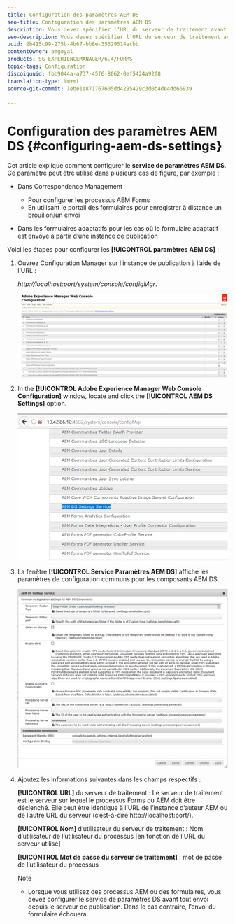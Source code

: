 ```yaml
---
title: Configuration des paramètres AEM DS
seo-title: Configuration des paramètres AEM DS
description: Vous devez spécifier l’URL du serveur de traitement avant d’envoyer un formulaire.
seo-description: Vous devez spécifier l’URL du serveur de traitement avant d’envoyer un formulaire.
uuid: 2b415c99-275b-4b67-bb8e-35329514ecbb
contentOwner: amgoyal
products: SG_EXPERIENCEMANAGER/6.4/FORMS
topic-tags: Configuration
discoiquuid: fbb9044a-a737-45f6-8062-0ef5424a92f8
translation-type: tm+mt
source-git-commit: 1ebe1e871767605dd4295429c3d0b4de4dd66939

---
```



# Configuration des paramètres AEM DS {#configuring-aem-ds-settings}

Cet article explique comment configurer le **service de paramètres AEM DS**. Ce paramètre peut être utilisé dans plusieurs cas de figure, par exemple :

* Dans Correspondence Management

   * Pour configurer les processus AEM Forms
   * En utilisant le portail des formulaires pour enregistrer à distance un brouillon/un envoi

* Dans les formulaires adaptatifs pour les cas où le formulaire adaptatif est envoyé à partir d’une instance de publication

Voici les étapes pour configurer les **[!UICONTROL paramètres AEM DS]** :

1. Ouvrez Configuration Manager sur l’instance de publication à l’aide de l’URL :

   *http://localhost:port/system/console/configMgr*.

   ![aem_web_configuration_console](assets/aem_web_configuration_console.png)

1. In the **[!UICONTROL Adobe Experience Manager Web Console Configuration]** window, locate and click the **[!UICONTROL AEM DS Settings]** option.

   ![ds_settings](assets/ds_settings.png)

1. La fenêtre **[!UICONTROL Service Paramètres AEM DS]** affiche les paramètres de configuration communs pour les composants AEM DS.

   ![ds_settings_1](assets/ds_settings_1.png)

1. Ajoutez les informations suivantes dans les champs respectifs :

   **[!UICONTROL URL]** du serveur de traitement : Le serveur de traitement est le serveur sur lequel le processus Forms ou AEM doit être déclenché. Elle peut être identique à l’URL de l’instance d’auteur AEM ou de l’autre URL du serveur (c’est-à-dire http://localhost:port/).

   **[!UICONTROL Nom]** d’utilisateur du serveur de traitement : Nom d’utilisateur de l’utilisateur du processus [en fonction de l’URL du serveur utilisé]

   **[!UICONTROL Mot de passe du serveur de traitement]** : mot de passe de l’utilisateur du processus

   >[!NOTE]
   >
   >* Lorsque vous utilisez des processus AEM ou des formulaires, vous devez configurer le service de paramètres DS avant tout envoi depuis le serveur de publication. Dans le cas contraire, l’envoi du formulaire échouera.

